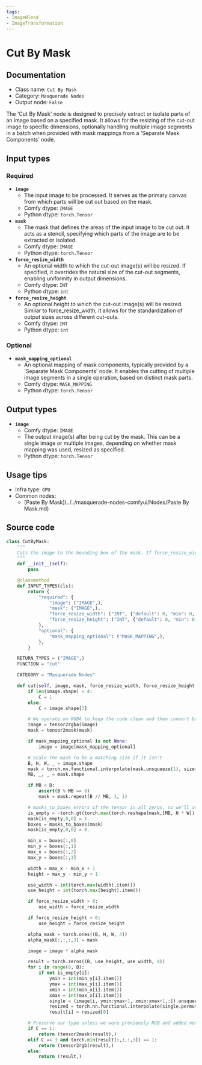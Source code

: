 ```yaml
---
tags:
- ImageBlend
- ImageTransformation
---
```


# Cut By Mask
## Documentation
- Class name: `Cut By Mask`
- Category: `Masquerade Nodes`
- Output node: `False`

The 'Cut By Mask' node is designed to precisely extract or isolate parts of an image based on a specified mask. It allows for the resizing of the cut-out image to specific dimensions, optionally handling multiple image segments in a batch when provided with mask mappings from a 'Separate Mask Components' node.
## Input types
### Required
- **`image`**
    - The input image to be processed. It serves as the primary canvas from which parts will be cut out based on the mask.
    - Comfy dtype: `IMAGE`
    - Python dtype: `torch.Tensor`
- **`mask`**
    - The mask that defines the areas of the input image to be cut out. It acts as a stencil, specifying which parts of the image are to be extracted or isolated.
    - Comfy dtype: `IMAGE`
    - Python dtype: `torch.Tensor`
- **`force_resize_width`**
    - An optional width to which the cut-out image(s) will be resized. If specified, it overrides the natural size of the cut-out segments, enabling uniformity in output dimensions.
    - Comfy dtype: `INT`
    - Python dtype: `int`
- **`force_resize_height`**
    - An optional height to which the cut-out image(s) will be resized. Similar to force_resize_width, it allows for the standardization of output sizes across different cut-outs.
    - Comfy dtype: `INT`
    - Python dtype: `int`
### Optional
- **`mask_mapping_optional`**
    - An optional mapping of mask components, typically provided by a 'Separate Mask Components' node. It enables the cutting of multiple image segments in a single operation, based on distinct mask parts.
    - Comfy dtype: `MASK_MAPPING`
    - Python dtype: `torch.Tensor`
## Output types
- **`image`**
    - Comfy dtype: `IMAGE`
    - The output image(s) after being cut by the mask. This can be a single image or multiple images, depending on whether mask mapping was used, resized as specified.
    - Python dtype: `torch.Tensor`
## Usage tips
- Infra type: `GPU`
- Common nodes:
    - [Paste By Mask](../../masquerade-nodes-comfyui/Nodes/Paste By Mask.md)



## Source code
```python
class CutByMask:
    """
    Cuts the image to the bounding box of the mask. If force_resize_width or force_resize_height are provided, the image will be resized to those dimensions. The `mask_mapping_optional` input can be provided from a 'Separate Mask Components' node to cut multiple pieces out of a single image in a batch.
    """
    def __init__(self):
        pass

    @classmethod
    def INPUT_TYPES(cls):
        return {
            "required": {
                "image": ("IMAGE",),
                "mask": ("IMAGE",),
                "force_resize_width": ("INT", {"default": 0, "min": 0, "max": VERY_BIG_SIZE, "step": 1}),
                "force_resize_height": ("INT", {"default": 0, "min": 0, "max": VERY_BIG_SIZE, "step": 1}),
            },
            "optional": {
                "mask_mapping_optional": ("MASK_MAPPING",),
            },
        }

    RETURN_TYPES = ("IMAGE",)
    FUNCTION = "cut"

    CATEGORY = "Masquerade Nodes"

    def cut(self, image, mask, force_resize_width, force_resize_height, mask_mapping_optional = None):
        if len(image.shape) < 4:
            C = 1
        else:
            C = image.shape[3]

        # We operate on RGBA to keep the code clean and then convert back after
        image = tensor2rgba(image)
        mask = tensor2mask(mask)

        if mask_mapping_optional is not None:
            image = image[mask_mapping_optional]

        # Scale the mask to be a matching size if it isn't
        B, H, W, _ = image.shape
        mask = torch.nn.functional.interpolate(mask.unsqueeze(1), size=(H, W), mode='nearest')[:,0,:,:]
        MB, _, _ = mask.shape

        if MB < B:
            assert(B % MB == 0)
            mask = mask.repeat(B // MB, 1, 1)

        # masks_to_boxes errors if the tensor is all zeros, so we'll add a single pixel and zero it out at the end
        is_empty = ~torch.gt(torch.max(torch.reshape(mask,[MB, H * W]), dim=1).values, 0.)
        mask[is_empty,0,0] = 1.
        boxes = masks_to_boxes(mask)
        mask[is_empty,0,0] = 0.

        min_x = boxes[:,0]
        min_y = boxes[:,1]
        max_x = boxes[:,2]
        max_y = boxes[:,3]

        width = max_x - min_x + 1
        height = max_y - min_y + 1

        use_width = int(torch.max(width).item())
        use_height = int(torch.max(height).item())

        if force_resize_width > 0:
            use_width = force_resize_width

        if force_resize_height > 0:
            use_height = force_resize_height

        alpha_mask = torch.ones((B, H, W, 4))
        alpha_mask[:,:,:,3] = mask

        image = image * alpha_mask

        result = torch.zeros((B, use_height, use_width, 4))
        for i in range(0, B):
            if not is_empty[i]:
                ymin = int(min_y[i].item())
                ymax = int(max_y[i].item())
                xmin = int(min_x[i].item())
                xmax = int(max_x[i].item())
                single = (image[i, ymin:ymax+1, xmin:xmax+1,:]).unsqueeze(0)
                resized = torch.nn.functional.interpolate(single.permute(0, 3, 1, 2), size=(use_height, use_width), mode='bicubic').permute(0, 2, 3, 1)
                result[i] = resized[0]

        # Preserve our type unless we were previously RGB and added non-opaque alpha due to the mask size
        if C == 1:
            return (tensor2mask(result),)
        elif C == 3 and torch.min(result[:,:,:,3]) == 1:
            return (tensor2rgb(result),)
        else:
            return (result,)

```
